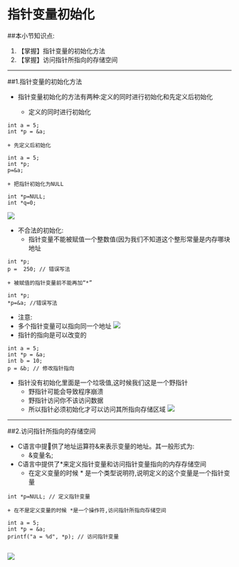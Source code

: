 # 指针变量初始化
##本小节知识点:
1. 【掌握】指针变量的初始化方法
2. 【掌握】访问指针所指向的存储空间

---

##1.指针变量的初始化方法
- 指针变量初始化的方法有两种:定义的同时进行初始化和先定义后初始化

    + 定义的同时进行初始化
```
int a = 5;
int *p = &a;
```

    + 先定义后初始化
```
int a = 5;
int *p;
p=&a;
```

    + 把指针初始化为NULL


```
int *p=NULL;
int *q=0;
```
![](http://7xj0kx.com1.z0.glb.clouddn.com/cshzz.png)

- 不合法的初始化:
    + 指针变量不能被赋值一个整数值(因为我们不知道这个整形常量是内存哪块地址

```
int *p;
p =  250; // 错误写法
```
    + 被赋值的指针变量前不能再加“*”

```
int *p;
*p=&a; //错误写法
```

- 注意:
- 多个指针变量可以指向同一个地址
![](http://7xj0kx.com1.z0.glb.clouddn.com/gbzzzx.png)
- 指针的指向是可以改变的

```
int a = 5;
int *p = &a;
int b = 10;
p = &b; // 修改指针指向
```
- 指针没有初始化里面是一个垃圾值,这时候我们这是一个野指针
    + 野指针可能会导致程序崩溃
    + 野指针访问你不该访问数据
    + 所以指针必须初始化才可以访问其所指向存储区域
![](http://7xj0kx.com1.z0.glb.clouddn.com/yzz.png)

---

##2.访问指针所指向的存储空间
- C语言中提􏰀供了地址运算符&来表示变量的地址。其一般形式为:
    + &变量名;
- C语言中提供了*来定义指针变量和访问指针变量指向的内存存储空间
    + 在定义变量的时候 * 是一个类型说明符,说明定义的这个变量是一个指针变量

```
int *p=NULL; // 定义指针变量
```

    + 在不是定义变量的时候 *是一个操作符,访问指针所指向存储空间
```
int a = 5;
int *p = &a;
printf("a = %d", *p); // 访问指针变量
```
![](http://7xj0kx.com1.z0.glb.clouddn.com/fwzz.png)
---
